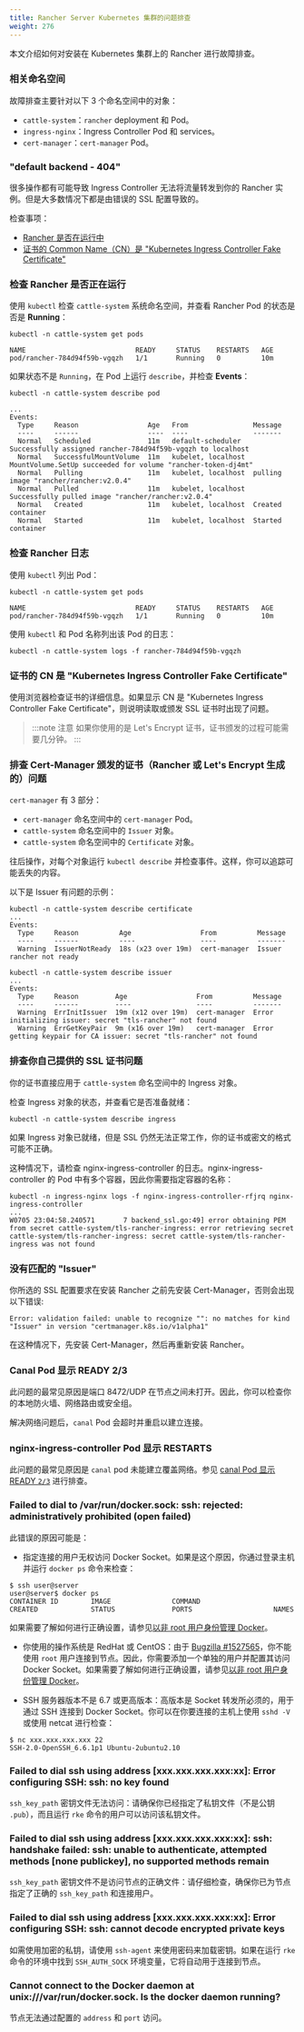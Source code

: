 ```yaml
---
title: Rancher Server Kubernetes 集群的问题排查
weight: 276
---
```


本文介绍如何对安装在 Kubernetes 集群上的 Rancher 进行故障排查。

### 相关命名空间

故障排查主要针对以下 3 个命名空间中的对象：

- `cattle-system`：`rancher` deployment 和 Pod。
- `ingress-nginx`：Ingress Controller Pod 和 services。
- `cert-manager`：`cert-manager` Pod。

### "default backend - 404"

很多操作都有可能导致 Ingress Controller 无法将流量转发到你的 Rancher 实例。但是大多数情况下都是由错误的 SSL 配置导致的。

检查事项：

- [Rancher 是否在运行中](#check-if-rancher-is-running)
- [证书的 Common Name（CN）是 "Kubernetes Ingress Controller Fake Certificate"](#cert-cn-is-kubernetes-ingress-controller-fake-certificate)

### 检查 Rancher 是否正在运行

使用 `kubectl` 检查 `cattle-system` 系统命名空间，并查看 Rancher Pod 的状态是否是 **Running**：

```
kubectl -n cattle-system get pods

NAME                           READY     STATUS    RESTARTS   AGE
pod/rancher-784d94f59b-vgqzh   1/1       Running   0          10m
```

如果状态不是 `Running`，在 Pod 上运行 `describe`，并检查 **Events**：

```
kubectl -n cattle-system describe pod

...
Events:
  Type     Reason                 Age   From                Message
  ----     ------                 ----  ----                -------
  Normal   Scheduled              11m   default-scheduler   Successfully assigned rancher-784d94f59b-vgqzh to localhost
  Normal   SuccessfulMountVolume  11m   kubelet, localhost  MountVolume.SetUp succeeded for volume "rancher-token-dj4mt"
  Normal   Pulling                11m   kubelet, localhost  pulling image "rancher/rancher:v2.0.4"
  Normal   Pulled                 11m   kubelet, localhost  Successfully pulled image "rancher/rancher:v2.0.4"
  Normal   Created                11m   kubelet, localhost  Created container
  Normal   Started                11m   kubelet, localhost  Started container
```

### 检查 Rancher 日志

使用 `kubectl` 列出 Pod：

```
kubectl -n cattle-system get pods

NAME                           READY     STATUS    RESTARTS   AGE
pod/rancher-784d94f59b-vgqzh   1/1       Running   0          10m
```

使用 `kubectl` 和 Pod 名称列出该 Pod 的日志：

```
kubectl -n cattle-system logs -f rancher-784d94f59b-vgqzh
```

### 证书的 CN 是 "Kubernetes Ingress Controller Fake Certificate"

使用浏览器检查证书的详细信息。如果显示 CN 是 "Kubernetes Ingress Controller Fake Certificate"，则说明读取或颁发 SSL 证书时出现了问题。

> :::note 注意
> 如果你使用的是 Let's Encrypt 证书，证书颁发的过程可能需要几分钟。
> :::

### 排查 Cert-Manager 颁发的证书（Rancher 或 Let's Encrypt 生成的）问题

`cert-manager` 有 3 部分：

- `cert-manager` 命名空间中的 `cert-manager` Pod。
- `cattle-system` 命名空间中的 `Issuer` 对象。
- `cattle-system` 命名空间中的 `Certificate` 对象。

往后操作，对每个对象运行 `kubectl describe` 并检查事件。这样，你可以追踪可能丢失的内容。

以下是 Issuer 有问题的示例：

```
kubectl -n cattle-system describe certificate
...
Events:
  Type     Reason          Age                 From          Message
  ----     ------          ----                ----          -------
  Warning  IssuerNotReady  18s (x23 over 19m)  cert-manager  Issuer rancher not ready
```

```
kubectl -n cattle-system describe issuer
...
Events:
  Type     Reason         Age                 From          Message
  ----     ------         ----                ----          -------
  Warning  ErrInitIssuer  19m (x12 over 19m)  cert-manager  Error initializing issuer: secret "tls-rancher" not found
  Warning  ErrGetKeyPair  9m (x16 over 19m)   cert-manager  Error getting keypair for CA issuer: secret "tls-rancher" not found
```

### 排查你自己提供的 SSL 证书问题

你的证书直接应用于 `cattle-system` 命名空间中的 Ingress 对象。

检查 Ingress 对象的状态，并查看它是否准备就绪：

```
kubectl -n cattle-system describe ingress
```

如果 Ingress 对象已就绪，但是 SSL 仍然无法正常工作，你的证书或密文的格式可能不正确。

这种情况下，请检查 nginx-ingress-controller 的日志。nginx-ingress-controller 的 Pod 中有多个容器，因此你需要指定容器的名称：

```
kubectl -n ingress-nginx logs -f nginx-ingress-controller-rfjrq nginx-ingress-controller
...
W0705 23:04:58.240571       7 backend_ssl.go:49] error obtaining PEM from secret cattle-system/tls-rancher-ingress: error retrieving secret cattle-system/tls-rancher-ingress: secret cattle-system/tls-rancher-ingress was not found
```

### 没有匹配的 "Issuer"

你所选的 SSL 配置要求在安装 Rancher 之前先安装 Cert-Manager，否则会出现以下错误:

```
Error: validation failed: unable to recognize "": no matches for kind "Issuer" in version "certmanager.k8s.io/v1alpha1"
```

在这种情况下，先安装 Cert-Manager，然后再重新安装 Rancher。


### Canal Pod 显示 READY 2/3

此问题的最常见原因是端口 8472/UDP 在节点之间未打开。因此，你可以检查你的本地防火墙、网络路由或安全组。

解决网络问题后，`canal` Pod 会超时并重启以建立连接。

### nginx-ingress-controller Pod 显示 RESTARTS

此问题的最常见原因是 `canal` pod 未能建立覆盖网络。参见 [canal Pod 显示 READY `2/3`](#canal-pods-show-ready-2-3) 进行排查。


### Failed to dial to /var/run/docker.sock: ssh: rejected: administratively prohibited (open failed)

此错误的原因可能是：

* 指定连接的用户无权访问 Docker Socket。如果是这个原因，你通过登录主机并运行 `docker ps` 命令来检查：

```
$ ssh user@server
user@server$ docker ps
CONTAINER ID        IMAGE               COMMAND                  CREATED             STATUS              PORTS                    NAMES
```

如果需要了解如何进行正确设置，请参见[以非 root 用户身份管理 Docker](https://docs.docker.com/install/linux/linux-postinstall/#manage-docker-as-a-non-root-user)。

* 你使用的操作系统是 RedHat 或 CentOS：由于 [Bugzilla #1527565](https://bugzilla.redhat.com/show_bug.cgi?id=1527565)，你不能使用 `root` 用户连接到节点。因此，你需要添加一个单独的用户并配置其访问 Docker Socket。如果需要了解如何进行正确设置，请参见[以非 root 用户身份管理 Docker](https://docs.docker.com/install/linux/linux-postinstall/#manage-docker-as-a-non-root-user)。

* SSH 服务器版本不是 6.7 或更高版本：高版本是 Socket 转发所必须的，用于通过 SSH 连接到 Docker Socket。你可以在你要连接的主机上使用 `sshd -V` 或使用 netcat 进行检查：
```
$ nc xxx.xxx.xxx.xxx 22
SSH-2.0-OpenSSH_6.6.1p1 Ubuntu-2ubuntu2.10
```

### Failed to dial ssh using address [xxx.xxx.xxx.xxx:xx]: Error configuring SSH: ssh: no key found

`ssh_key_path` 密钥文件无法访问：请确保你已经指定了私钥文件（不是公钥 `.pub`），而且运行 `rke` 命令的用户可以访问该私钥文件。

### Failed to dial ssh using address [xxx.xxx.xxx.xxx:xx]: ssh: handshake failed: ssh: unable to authenticate, attempted methods [none publickey], no supported methods remain

`ssh_key_path` 密钥文件不是访问节点的正确文件：请仔细检查，确保你已为节点指定了正确的 `ssh_key_path` 和连接用户。

### Failed to dial ssh using address [xxx.xxx.xxx.xxx:xx]: Error configuring SSH: ssh: cannot decode encrypted private keys

如需使用加密的私钥，请使用 `ssh-agent` 来使用密码来加载密钥。如果在运行 `rke` 命令的环境中找到 `SSH_AUTH_SOCK` 环境变量，它将自动用于连接到节点。

### Cannot connect to the Docker daemon at unix:///var/run/docker.sock. Is the docker daemon running?

节点无法通过配置的 `address` 和 `port` 访问。
